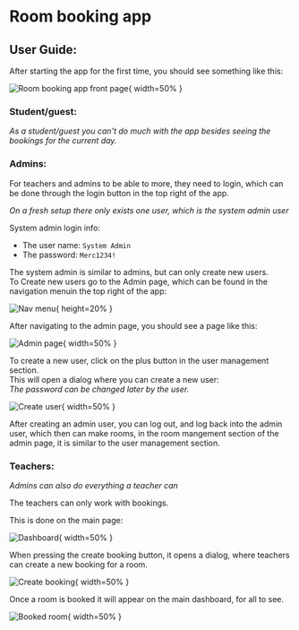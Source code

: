 # Room booking app

## User Guide:

After starting the app for the first time, you should see something like this:

![Room booking app front page](Assets/App/RoomBookingApp_startPage.png){ width=50% }

### Student/guest:

*As a student/guest you can't do much with the app besides seeing the bookings for the current day.*

### Admins:

For teachers and admins to be able to more, they need to login, which can be done through the login button in the top right of the app.

*On a fresh setup there only exists one user, which is the system admin user*

System admin login info:

* The user name: `System Admin`
* The password: `Merc1234!`

The system admin is similar to admins, but can only create new users.  
To Create new users go to the Admin page, which can be found in the navigation menuin the top right of the app:

![Nav menu](Assets/App/NavMenu.png){ height=20% }

After navigating to the admin page, you should see a page like this:

![Admin page](Assets/App/AdminPage.png){ width=50% }

To create a new user, click on the plus button in the user management section.  
This will open a dialog where you can create a new user:  
*The password can be changed later by the user.*

![Create user](Assets/App/CreateUserDialog.png){ width=50% }

After creating an admin user, you can log out, and log back into the admin user, which then can make rooms, in the room mangement section of the admin page, it is similar to the user management section.

### Teachers:

*Admins can also do everything a teacher can*

The teachers can only work with bookings.

This is done on the main page:

![Dashboard](Assets/App/Dashboard.png){ width=50% }

When pressing the create booking button, it opens a dialog, where teachers can create a new booking for a room.

![Create booking](Assets/App/CreateBookingDialog.png){ width=50% }

Once a room is booked it will appear on the main dashboard, for all to see.

![Booked room](Assets/App/BookedRoom.png){ width=50% }
